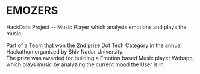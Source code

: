 # EMOZERS
HackData Project -- Music Player which analysis emotions and plays the music.

Part of a Team that won the 2nd prize Dot Tech Category in the annual Hackathon organized by Shiv Nadar University. <br/>
The prize was awarded for building a Emotion based Music player Webapp, which plays music by analyzing the current mood the User is in.
